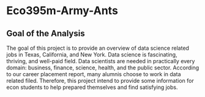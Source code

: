 # Eco395m-Army-Ants
## Goal of the Analysis
The goal of this project is to provide an overview of data science related jobs in Texas, California, and New York. Data science is fascinating, thriving, and well-paid field. Data scientists are needed in practically every domain: business, finance, science, health, and the public sector. According to our career placement report, many alumnis choose to work in data related filed. Therefore, this project intend to provide some information for econ students to help prepared themselves and find satisfying jobs. 